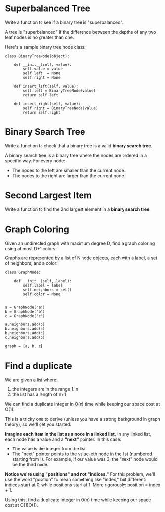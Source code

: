 # Superbalanced Tree

Write a function to see if a binary tree is "superbalanced".

A tree is "superbalanced" if the difference between the depths of any two leaf nodes is no greater than one.

Here's a sample binary tree node class:

```
class BinaryTreeNode(object):

    def __init__(self, value):
        self.value = value
        self.left  = None
        self.right = None

    def insert_left(self, value):
        self.left = BinaryTreeNode(value)
        return self.left

    def insert_right(self, value):
        self.right = BinaryTreeNode(value)
        return self.right
```

# Binary Search Tree

Write a function to check that a binary tree is a valid **binary search tree**.

A binary search tree is a binary tree where the nodes are ordered in a specific way. For every node:

-   The nodes to the left are smaller than the current node.
-   The nodes to the right are larger than the current node.

# Second Largest Item

Write a function to find the 2nd largest element in a **binary search tree**.

# Graph Coloring

Given an undirected graph with maximum degree D, find a graph coloring using at most D+1 colors.

Graphs are represented by a list of N node objects, each with a label, a set of neighbors, and a color:

```
class GraphNode:

    def __init__(self, label):
        self.label = label
        self.neighbors = set()
        self.color = None


a = GraphNode('a')
b = GraphNode('b')
c = GraphNode('c')

a.neighbors.add(b)
b.neighbors.add(a)
b.neighbors.add(c)
c.neighbors.add(b)

graph = [a, b, c]
```

# Find a duplicate

We are given a list where:

1. the integers are in the range 1..n
2. the list has a length of n+1

We can find a duplicate integer in O(n) time while keeping our space cost at O(1).

This is a tricky one to derive (unless you have a strong background in graph theory), so we'll get you started:

**Imagine each item in the list as a node in a linked list.** In any linked list, each node has a value and a **"next"** pointer. In this case:

-   The value is the integer from the list.
-   The "next" pointer points to the value-eth node in the list (numbered starting from 1). For example, if our value was 3, the "next" node would be the third node.

**Notice we're using "positions" and not "indices."** For this problem, we'll use the word "position" to mean something like "index," but different: indices start at 0, while positions start at 1. More rigorously: position = index + 1.

Using this, find a duplicate integer in O(n) time while keeping our space cost at O(1)O(1).
